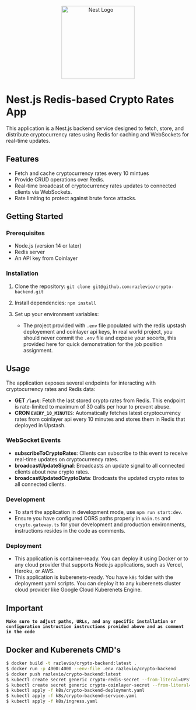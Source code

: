 <p align="center">
  <a href="http://nestjs.com/" target="blank"><img src="https://nestjs.com/img/logo-small.svg" width="200" alt="Nest Logo" /></a>
</p>

# Nest.js Redis-based Crypto Rates App

This application is a Nest.js backend service designed to fetch, store, and distribute cryptocurrency rates using Redis for caching and WebSockets for real-time updates.

## Features

- Fetch and cache cryptocurrency rates every 10 mintues
- Provide CRUD operations over Redis.
- Real-time broadcast of cryptocurrency rates updates to connected clients via WebSockets.
- Rate limiting to protect against brute force attacks.

## Getting Started

### Prerequisites

- Node.js (version 14 or later)
- Redis server
- An API key from Coinlayer

### Installation

1. Clone the repository:
   `git clone git@github.com:razlevio/crypto-backend.git`

2. Install dependencies:
   `npm install`
3. Set up your environment variables:
   - The project provided with `.env` file populated with the redis upstash deployement and coinlayer api keys, In real world project, you should never commit the `.env` file and expose your secerts, this provided here for quick demonstration for the job position assignment.

## Usage

The application exposes several endpoints for interacting with cryptocurrency rates and Redis data:

- **GET `/last`**: Fetch the last stored crypto rates from Redis. This endpoint is rate-limited to maximum of 30 calls per hour to prevent abuse.
- **CRON `EVERY_10_MINUTES`**: Automatically fetches latest cryptocurrency rates from coinlayer api every 10 minutes and stores them in Redis that deployed in Upstash.

### WebSocket Events

- **subscribeToCryptoRates**: Clients can subscribe to this event to receive real-time updates on cryptocurrency rates.
- **broadcastUpdateSignal**: Broadcasts an update signal to all connected clients about new crypto rates.
- **broadcastUpdatedCryptoData**: Brodcasts the updated crypto rates to all connected clients.

### Development

- To start the application in development mode, use `npm run start:dev`.
- Ensure you have configured CORS paths properly in `main.ts` and `crypto.gateway.ts` for your development and production environments, instructions resides in the code as comments.

### Deployment

- This application is container-ready. You can deploy it using Docker or to any cloud provider that supports Node.js applications, such as Vercel, Heroku, or AWS.
- This application is kuberenets-ready. You have `k8s` folder with the deployment yaml scripts. You can deploy it to any kuberenets cluster cloud provider like Google Cloud Kuberenets Engine.

## Important

**`Make sure to adjust paths, URLs, and any specific installation or configuration instruction instructions provided above and as comment in the code`**

## Docker and Kuberenets CMD's

```bash
$ docker build -t razlevio/crypto-backend:latest .
$ docker run -p 4000:4000 --env-file .env razlevio/crypto-backend
$ docker push razlevio/crypto-backend:latest
$ kubectl create secret generic crypto-redis-secret --from-literal=UPSTASH_REDIS_REST_TOKEN='<your-upstash-redis-rest-token>'
$ kubectl create secret generic crypto-coinlayer-secret --from-literal=COINLAYER_API_KEY='<your-coinlayer-api-key>'
$ kubectl apply -f k8s/crypto-backend-deployment.yaml
$ kubectl apply -f k8s/crypto-backend-service.yaml
$ kubectl apply -f k8s/ingress.yaml
```
